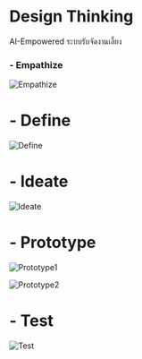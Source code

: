# Design Thinking

AI-Empowered ระบบรับจัดงานเลี้ยง

### - Empathize

![Empathize](https://github.com/kiattikun-sen/BADS7105-CRM-Analytics/blob/main/Homework%2012%20%E2%80%93%20Design%20Thinking/Interview.png)

# - Define

![Define](https://github.com/kiattikun-sen/BADS7105-CRM-Analytics/blob/main/Homework%2012%20%E2%80%93%20Design%20Thinking/Define.png)

# - Ideate

![Ideate](https://github.com/kiattikun-sen/BADS7105-CRM-Analytics/blob/main/Homework%2012%20%E2%80%93%20Design%20Thinking/Ideate.png)

# - Prototype

![Prototype1](https://github.com/kiattikun-sen/BADS7105-CRM-Analytics/blob/main/Homework%2012%20%E2%80%93%20Design%20Thinking/Prototype1.png)

![Prototype2](https://github.com/kiattikun-sen/BADS7105-CRM-Analytics/blob/main/Homework%2012%20%E2%80%93%20Design%20Thinking/Prototype2.png)

# - Test

![Test](https://github.com/kiattikun-sen/BADS7105-CRM-Analytics/blob/main/Homework%2012%20%E2%80%93%20Design%20Thinking/Test.png)


```python

```
